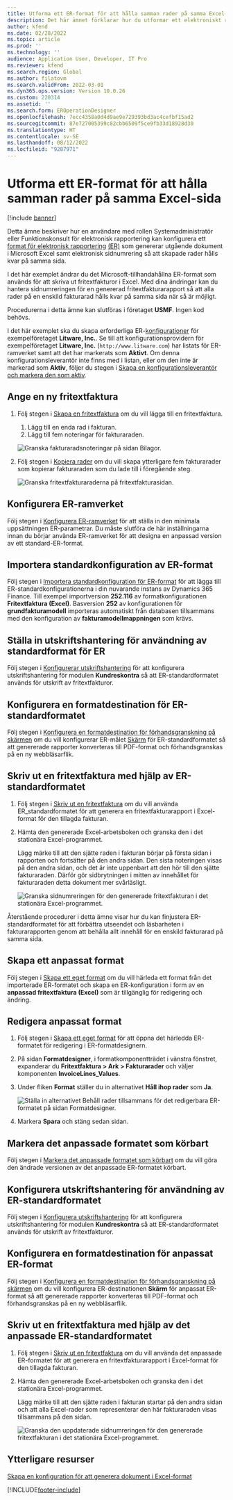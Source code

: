 ```yaml
---
title: Utforma ett ER-format för att hålla samman rader på samma Excel-sida
description: Det här ämnet förklarar hur du utformar ett elektroniskt rapporteringsformat (ER) som hållar ihop rader på samma Microsoft Excel-sida.
author: kfend
ms.date: 02/28/2022
ms.topic: article
ms.prod: ''
ms.technology: ''
audience: Application User, Developer, IT Pro
ms.reviewer: kfend
ms.search.region: Global
ms.author: filatovm
ms.search.validFrom: 2022-03-01
ms.dyn365.ops.version: Version 10.0.26
ms.custom: 220314
ms.assetid: ''
ms.search.form: EROperationDesigner
ms.openlocfilehash: 7ecc4358a0d4d9ae9e729393bd3ac4cefbf15ad2
ms.sourcegitcommit: 87e727005399c82cbb6509f5ce9fb33d18928d30
ms.translationtype: HT
ms.contentlocale: sv-SE
ms.lasthandoff: 08/12/2022
ms.locfileid: "9287971"
---
```

# <a name="design-an-er-format-to-keep-rows-together-on-the-same-excel-page"></a>Utforma ett ER-format för att hålla samman rader på samma Excel-sida

[!include [banner](../includes/banner.md)]


Detta ämne beskriver hur en användare med rollen Systemadministratör eller Funktionskonsult för elektronisk rapportering kan konfigurera ett [format för elektronisk rapportering](general-electronic-reporting.md) [(ER)](er-overview-components.md#format-component) som genererar utgående dokument i Microsoft Excel samt elektronisk sidnumrering så att skapade rader hålls kvar på samma sida.

I det här exemplet ändrar du det Microsoft-tillhandahållna ER-format som används för att skriva ut fritextfakturor i Excel. Med dina ändringar kan du hantera sidnumreringen för en genererad fritextfakturarapport så att alla rader på en enskild fakturarad hålls kvar på samma sida när så är möjligt.

Procedurerna i detta ämne kan slutföras i företaget **USMF**. Ingen kod behövs.

I det här exemplet ska du skapa erforderliga ER-[konfigurationer](general-electronic-reporting.md#Configuration) för exempelföretaget **Litware, Inc.**. Se till att konfigurationsprovidern för exempelföretaget **Litware, Inc.** (`http://www.litware.com`) har listats för ER-ramverket samt att det har markerats som **Aktivt**. Om denna konfigurationsleverantör inte finns med i listan, eller om den inte är markerad som **Aktiv**, följer du stegen i [Skapa en konfigurationsleverantör och markera den som aktiv](tasks/er-configuration-provider-mark-it-active-2016-11.md).

## <a name="enter-a-new-free-text-invoice"></a>Ange en ny fritextfaktura

1. Följ stegen i [Skapa en fritextfaktura](../../../finance/accounts-receivable/create-free-text-invoice-new.md#create-a-free-text-invoice-1) om du vill lägga till en fritextfaktura.

    1. Lägg till en enda rad i fakturan.
    2. Lägg till fem noteringar för fakturaraden.

    ![Granska fakturaradsnoteringar på sidan Bilagor.](./media/er-keep-excel-rows-together-notes.png)

2. Följ stegen i [Kopiera rader](../../../finance/accounts-receivable/create-free-text-invoice-new.md#copy-lines) om du vill skapa ytterligare fem fakturarader som kopierar fakturaraden som du lade till i föregående steg.

    ![Granska fritextfakturaraderna på fritextfakturasidan.](./media/er-keep-excel-rows-together-invoice.png)

## <a name="configure-the-er-framework"></a>Konfigurera ER-ramverket

Följ stegen i [Konfigurera ER-ramverket](er-quick-start2-customize-report.md#ConfigureFramework) för att ställa in den minimala uppsättningen ER-parametrar. Du måste slutföra de här inställningarna innan du börjar använda ER-ramverket för att designa en anpassad version av ett standard-ER-format.

## <a name="import-the-standard-er-format-configuration"></a>Importera standardkonfiguration av ER-format

Följ stegen i [Importera standardkonfiguration för ER-format](er-quick-start2-customize-report.md#ImportERSolution1) för att lägga till ER-standardkonfigurationerna i din nuvarande instans av Dynamics 365 Finance. Till exempel importversion **252.116** av formatkonfigurationen **Fritextfaktura (Excel)**. Basversion **252** av konfigurationen för **grundfakturamodell** importeras automatiskt från databasen tillsammans med den konfiguration av **fakturamodellmappningen** som krävs.

## <a name="set-up-print-management-to-use-the-standard-er-format"></a>Ställa in utskriftshantering för användning av standardformat för ER

Följ stegen i [Konfigurerar utskriftshantering](er-embed-images-header-footer-excel-reports.md#ConfigurePrintManagement1) för att konfigurera utskriftshantering för modulen **Kundreskontra** så att ER-standardformatet används för utskrift av fritextfakturor.

## <a name="configure-a-format-destination-for-the-standard-er-format"></a>Konfigurera en formatdestination för ER-standardformatet

Följ stegen i [Konfigurera en formatdestination för förhandsgranskning på skärmen](er-quick-start1-new-solution.md#ConfigureDestination) om du vill konfigurerar ER-målet [Skärm](er-destination-type-screen.md) för ER-standardformatet så att genererade rapporter konverteras till PDF-format och förhandsgranskas på en ny webbläsarflik.

## <a name="print-a-free-text-invoice-by-using-the-standard-er-format"></a>Skriv ut en fritextfaktura med hjälp av ER-standardformatet

1. Följ stegen i [Skriv ut en fritextfaktura](er-embed-images-header-footer-excel-reports.md#ProcessInvoice1) om du vill använda ER_standardformatet för att generera en fritextfakturarapport i Excel-format för den tillagda fakturan.
2. Hämta den genererade Excel-arbetsboken och granska den i det stationära Excel-programmet.

    Lägg märke till att den sjätte raden i fakturan börjar på första sidan i rapporten och fortsätter på den andra sidan. Den sista noteringen visas på den andra sidan, och det är inte uppenbart att den hör till den sjätte fakturaraden. Därför gör sidbrytningen i mitten av innehållet för fakturaraden detta dokument mer svårläsligt.

    ![Granska sidnumreringen för den genererade fritextfakturan i det stationära Excel-programmet.](./media/er-keep-excel-rows-together-invoice1.gif)

Återstående procedurer i detta ämne visar hur du kan finjustera ER-standardformatet för att förbättra utseendet och läsbarheten i fakturarapporten genom att behålla allt innehåll för en enskild fakturarad på samma sida.

## <a name="create-a-custom-format"></a>Skapa ett anpassat format

Följ stegen i [Skapa ett eget format](er-embed-images-header-footer-excel-reports.md#DeriveProvidedFormat) om du vill härleda ett format från det importerade ER-formatet och skapa en ER-konfiguration i form av en **anpassad fritextfaktura (Excel)** som är tillgänglig för redigering och ändring.

## <a name="edit-the-custom-format"></a>Redigera anpassat format

1. Följ stegen i [Skapa ett eget format](er-embed-images-header-footer-excel-reports.md#ConfigureDerivedFormat) för att öppna det härledda ER-formatet för redigering i ER-formatdesignern.
2. På sidan **Formatdesigner**, i formatkomponentträdet i vänstra fönstret, expanderar du **Fritextfaktura \> Ark \> Fakturarader** och väljer komponenten **InvoiceLines_Values**.
3. Under fliken **Format** ställer du in alternativet **Håll ihop rader** som **Ja**.

    ![Ställa in alternativet Behåll rader tillsammans för det redigerbara ER-formatet på sidan Formatdesigner.](./media/er-keep-excel-rows-together-format.png)

4. Markera **Spara** och stäng sedan sidan.

## <a name="mark-the-custom-format-as-runnable"></a>Markera det anpassade formatet som körbart

Följ stegen i [Markera det anpassade formatet som körbart](er-embed-images-header-footer-excel-reports.md#MarkFormatRunnable) om du vill göra den ändrade versionen av det anpassade ER-formatet körbart.

## <a name="set-up-print-management-to-use-the-custom-er-format"></a>Konfigurera utskriftshantering för användning av ER-standardformatet

Följ stegen i [Konfigurera utskriftshantering](er-embed-images-header-footer-excel-reports.md#ConfigurePrintManagement2) för att konfigurera utskriftshantering för modulen **Kundreskontra** så att ER-standardformatet används för utskrift av fritextfakturor.

## <a name="configure-a-format-destination-for-the-custom-er-format"></a>Konfigurera en formatdestination för anpassat ER-format

Följ stegen i [Konfigurera en formatdestination för förhandsgranskning på skärmen](er-quick-start1-new-solution.md#ConfigureDestination) om du vill konfigurera ER-destinationen **Skärm** för anpassat ER-format så att genererade rapporter konverteras till PDF-format och förhandsgranskas på en ny webbläsarflik.

## <a name="print-a-free-text-invoice-by-using-the-custom-er-format"></a>Skriv ut en fritextfaktura med hjälp av det anpassade ER-standardformatet

1. Följ stegen i [Skriv ut en fritextfaktura](er-embed-images-header-footer-excel-reports.md#ProcessInvoice2) om du vill använda det anpassade ER-formatet för att generera en fritextfakturarapport i Excel-format för den tillagda fakturan.
2. Hämta den genererade Excel-arbetsboken och granska den i det stationära Excel-programmet.

    Lägg märke till att den sjätte raden i fakturan startar på den andra sidan och att alla Excel-rader som representerar den här fakturaraden visas tillsammans på den sidan.

    ![Granska den uppdaterade sidnumreringen för den genererade fritextfakturan i det stationära Excel-programmet.](./media/er-keep-excel-rows-together-invoice2.gif)

## <a name="additional-resources"></a>Ytterligare resurser

[Skapa en konfiguration för att generera dokument i Excel-format](er-fillable-excel.md)

[!INCLUDE[footer-include](../../../includes/footer-banner.md)]
